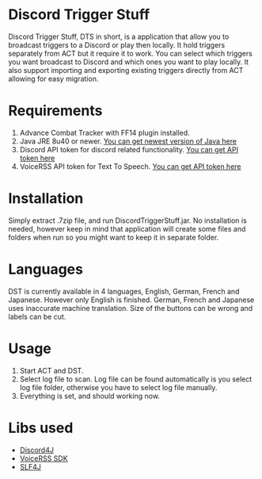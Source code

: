 # Discord Trigger Stuff
Discord Trigger Stuff, DTS in short, is a application that allow you to broadcast triggers to a Discord or play then locally. It hold triggers separately from ACT but it require it to work. You can select which triggers you want broadcast to Discord and which ones you want to play locally. It also support importing and exporting existing triggers directly from ACT allowing for easy migration. 

# Requirements
1. Advance Combat Tracker with FF14 plugin installed.
2. Java JRE 8u40 or newer. [You can get newest version of Java here](https://www.oracle.com/technetwork/java/javase/downloads/index.html)
3. Discord API token for discord related functionality. [You can get API token here](https://discordapp.com/developers/applications/)
4. VoiceRSS API token for Text To Speech. [You can get API token here](http://www.voicerss.org/personel)

# Installation
Simply extract .7zip file, and run DiscordTriggerStuff.jar. No installation is needed, however keep in mind that application will create some files and folders when run so you might want to keep it in separate folder.

# Languages
DST is currently available in 4 languages, English, German, French and Japanese. However only English is finished. German, French and Japanese uses inaccurate machine translation. Size of the buttons can be wrong and labels can be cut.

# Usage
1. Start ACT and DST.
2. Select log file to scan. Log file can be found automatically is you select log file folder, otherwise you have to select log file manually.
3. Everything is set, and should working now.

# Libs used
* [Discord4J](https://github.com/Discord4J/Discord4J)
* [VoiceRSS SDK](http://www.voicerss.org/sdk/)
* [SLF4J](https://www.slf4j.org/)
